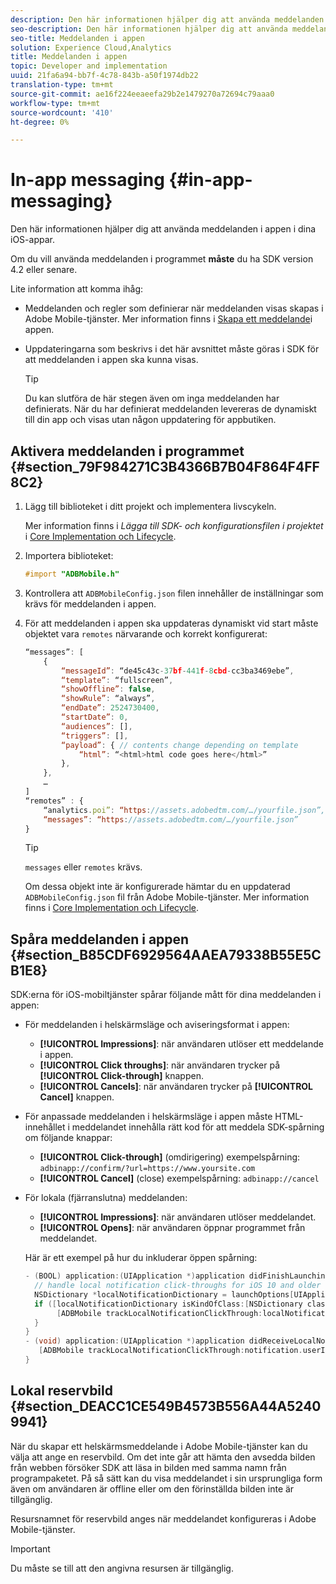 ```yaml
---
description: Den här informationen hjälper dig att använda meddelanden i appen i dina iOS-appar.
seo-description: Den här informationen hjälper dig att använda meddelanden i appen i dina iOS-appar.
seo-title: Meddelanden i appen
solution: Experience Cloud,Analytics
title: Meddelanden i appen
topic: Developer and implementation
uuid: 21fa6a94-bb7f-4c78-843b-a50f1974db22
translation-type: tm+mt
source-git-commit: ae16f224eeaeefa29b2e1479270a72694c79aaa0
workflow-type: tm+mt
source-wordcount: '410'
ht-degree: 0%

---
```



# In-app messaging {#in-app-messaging}

Den här informationen hjälper dig att använda meddelanden i appen i dina iOS-appar.

Om du vill använda meddelanden i programmet **måste** du ha SDK version 4.2 eller senare.

Lite information att komma ihåg:

* Meddelanden och regler som definierar när meddelanden visas skapas i Adobe Mobile-tjänster. Mer information finns i [Skapa ett meddelande](/help/using/in-app-messaging/t-in-app-message/t-in-app-message.md)i appen.
* Uppdateringarna som beskrivs i det här avsnittet måste göras i SDK för att meddelanden i appen ska kunna visas.

   >[!TIP]
   >
   >Du kan slutföra de här stegen även om inga meddelanden har definierats. När du har definierat meddelanden levereras de dynamiskt till din app och visas utan någon uppdatering för appbutiken.

## Aktivera meddelanden i programmet {#section_79F984271C3B4366B7B04F864F4FF8C2}

1. Lägg till biblioteket i ditt projekt och implementera livscykeln.

   Mer information finns i *Lägga till SDK- och konfigurationsfilen i projektet* i [Core Implementation och Lifecycle](/help/ios/getting-started/requirements.md).

1. Importera biblioteket:

   ```objective-c
   #import "ADBMobile.h"
   ```

1. Kontrollera att `ADBMobileConfig.json` filen innehåller de inställningar som krävs för meddelanden i appen.
1. För att meddelanden i appen ska uppdateras dynamiskt vid start måste objektet vara `remotes` närvarande och korrekt konfigurerat:

   ```js
   “messages”: [ 
       { 
           “messageId”: “de45c43c-37bf-441f-8cbd-cc3ba3469ebe”, 
           “template”: “fullscreen”, 
           “showOffline”: false, 
           “showRule”: “always”, 
           “endDate”: 2524730400, 
           “startDate”: 0, 
           “audiences”: [], 
           “triggers”: [], 
           “payload”: { // contents change depending on template 
               “html”: “<html>html code goes here</html>” 
           }, 
       }, 
       … 
   ] 
   “remotes” : { 
       “analytics.poi”: “https://assets.adobedtm.com/…/yourfile.json”, 
       “messages”: “https://assets.adobedtm.com/…/yourfile.json” 
   }
   ```

   >[!TIP]
   >
   >`messages` eller `remotes` krävs.

   Om dessa objekt inte är konfigurerade hämtar du en uppdaterad `ADBMobileConfig.json` fil från Adobe Mobile-tjänster. Mer information finns i [Core Implementation och Lifecycle](/help/ios/getting-started/requirements.md).

## Spåra meddelanden i appen {#section_B85CDF6929564AAEA79338B55E5CB1E8}

SDK:erna för iOS-mobiltjänster spårar följande mått för dina meddelanden i appen:

* För meddelanden i helskärmsläge och aviseringsformat i appen:

   * **[!UICONTROL Impressions]**: när användaren utlöser ett meddelande i appen.
   * **[!UICONTROL Click throughs]**: när användaren trycker på **[!UICONTROL Click-through]** knappen.
   * **[!UICONTROL Cancels]**: när användaren trycker på **[!UICONTROL Cancel]** knappen.

* För anpassade meddelanden i helskärmsläge i appen måste HTML-innehållet i meddelandet innehålla rätt kod för att meddela SDK-spårning om följande knappar:

   * **[!UICONTROL Click-through]** (omdirigering) exempelspårning: `adbinapp://confirm/?url=https://www.yoursite.com`
   * **[!UICONTROL Cancel]** (close) exempelspårning: `adbinapp://cancel`

* För lokala (fjärranslutna) meddelanden:

   * **[!UICONTROL Impressions]**: när användaren utlöser meddelandet.
   * **[!UICONTROL Opens]**: när användaren öppnar programmet från meddelandet.

   Här är ett exempel på hur du inkluderar öppen spårning:

   ```objective-c
   - (BOOL) application:(UIApplication *)application didFinishLaunchingWithOptions:(NSDictionary *)launchOptions { 
     // handle local notification click-throughs for iOS 10 and older 
     NSDictionary *localNotificationDictionary = launchOptions[UIApplicationLaunchOptionsLocalNotificationKey]; 
     if ([localNotificationDictionary isKindOfClass:[NSDictionary class]]) { 
          [ADBMobile trackLocalNotificationClickThrough:localNotificationDictionary]; 
     } 
   } 
   - (void) application:(UIApplication *)application didReceiveLocalNotification:(UILocalNotification *)notification { 
      [ADBMobile trackLocalNotificationClickThrough:notification.userInfo]; 
   }
   ```

## Lokal reservbild {#section_DEACC1CE549B4573B556A44A52409941}

När du skapar ett helskärmsmeddelande i Adobe Mobile-tjänster kan du välja att ange en reservbild. Om det inte går att hämta den avsedda bilden från webben försöker SDK att läsa in bilden med samma namn från programpaketet. På så sätt kan du visa meddelandet i sin ursprungliga form även om användaren är offline eller om den förinställda bilden inte är tillgänglig.

Resursnamnet för reservbild anges när meddelandet konfigureras i Adobe Mobile-tjänster.

>[!IMPORTANT]
>
>Du måste se till att den angivna resursen är tillgänglig.

